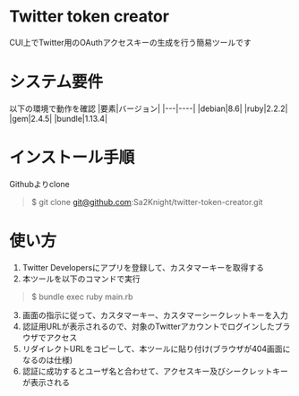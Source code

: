 # Twitter token creator
CUI上でTwitter用のOAuthアクセスキーの生成を行う簡易ツールです
# システム要件
以下の環境で動作を確認
|要素|バージョン|
|---|----|
|debian|8.6|
|ruby|2.2.2|
|gem|2.4.5|
|bundle|1.13.4|
# インストール手順
Githubよりclone
> $ git clone git@github.com:Sa2Knight/twitter-token-creator.git
# 使い方
1. Twitter Developersにアプリを登録して、カスタマーキーを取得する
2. 本ツールを以下のコマンドで実行
> $ bundle exec ruby main.rb
3. 画面の指示に従って、カスタマーキー、カスタマーシークレットキーを入力
4. 認証用URLが表示されるので、対象のTwitterアカウントでログインしたブラウザでアクセス
5. リダイレクトURLをコピーして、本ツールに貼り付け(ブラウザが404画面になるのは仕様)
6. 認証に成功するとユーザ名と合わせて、アクセスキー及びシークレットキーが表示される
